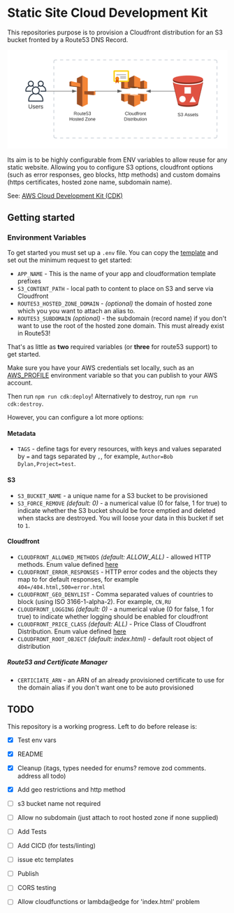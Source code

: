 # Static Site Cloud Development Kit

This repositories purpose is to provision a Cloudfront distribution for an S3 bucket fronted by a Route53 DNS Record.

![Diagram](./assets/diagram.png)

Its aim is to be highly configurable from ENV variables to allow reuse for any static website. Allowing you to configure S3 options, cloudfront options (such as error responses, geo blocks, http methods) and custom domains (https certificates, hosted zone name, subdomain name).

See: [AWS Cloud Development Kit (CDK)](https://github.com/aws/aws-cdk)

## Getting started

### Environment Variables

To get started you must set up a `.env` file. You can copy the [template](.env.example) and set out the minimum request to get started:

* `APP_NAME` - This is the name of your app and cloudformation template prefixes
* `S3_CONTENT_PATH` - local path to content to place on S3 and serve via Cloudfront
* `ROUTE53_HOSTED_ZONE_DOMAIN` - _(optional)_ the domain of hosted zone which you you want to attach an alias to.
* `ROUTE53_SUBDOMAIN` _(optional)_ - the subdomain (record name) if you don't want to use the root of the hosted zone domain. This must already exist in Route53!

That's as little as **two** required variables (or **three** for route53 support) to get started.

Make sure you have your AWS credentials set locally, such as an [AWS_PROFILE](https://docs.aws.amazon.com/cli/latest/userguide/cli-configure-profiles.html) environment variable so that you can publish to your AWS account.

Then run `npm run cdk:deploy`! Alternatively to destroy, run `npm run cdk:destroy`.

However, you can configure a lot more options:

#### Metadata

* `TAGS` - define tags for every resources, with keys and values separated by `=` and tags separated by `,`, for example, `Author=Bob Dylan,Project=test`.

#### S3

* `S3_BUCKET_NAME` - a unique name for a S3 bucket to be provisioned
* `S3_FORCE_REMOVE` _(default: 0)_ - a numerical value (0 for false, 1 for true) to indicate whether the S3 bucket should be force emptied and deleted when stacks are destroyed. You will loose your data in this bucket if set to `1`.

#### Cloudfront

* `CLOUDFRONT_ALLOWED_METHODS` _(default: ALLOW_ALL)_ - allowed HTTP methods. Enum value defined [here](https://docs.aws.amazon.com/cdk/api/v2/docs/aws-cdk-lib.aws_cloudfront.AllowedMethods.html
)
* `CLOUDFRONT_ERROR_RESPONSES` - HTTP error codes and the objects they map to for default responses, for example `404=/404.html,500=error.html`
* `CLOUDFRONT_GEO_DENYLIST` - Comma separated values of countries to block (using ISO 3166-1-alpha-2). For example, `CN,RU`
* `CLOUDFRONT_LOGGING` _(default: 0)_ - a numerical value (0 for false, 1 for true) to indicate whether logging should be enabled for cloudfront
* `CLOUDFRONT_PRICE_CLASS` _(default: ALL)_ - Price Class of Cloudfront Distribution. Enum value defined [here](https://docs.aws.amazon.com/cdk/api/v2/docs/aws-cdk-lib.aws_cloudfront.PriceClass.html)
* `CLOUDFRONT_ROOT_OBJECT` _(default: index.html)_ - default root object of distribution

##### Route53 and Certificate Manager

* `CERTICIATE_ARN` - an ARN of an already provisioned certificate to use for the domain alias if you don't want one to be auto provisioned

## TODO

This repository is a working progress. Left to do before release is:

- [x] Test env vars
- [x] README
- [x] Cleanup (itags, types needed for enums? remove zod comments. address all todo)
- [x] Add geo restrictions and http method
- [ ] s3 bucket name not required
- [ ] Allow no subdomain (just attach to root hosted zone if none supplied)
- [ ] Add Tests
- [ ] Add CICD (for tests/linting)
- [ ] issue etc templates
- [ ] Publish
- [ ] CORS testing
- [ ] Allow cloudfunctions or lambda@edge for 'index.html' problem



